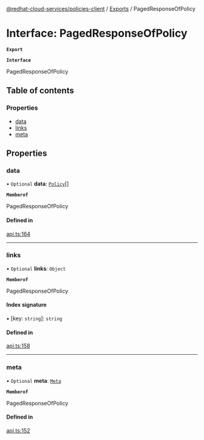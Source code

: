 [@redhat-cloud-services/policies-client](../README.md) / [Exports](../modules.md) / PagedResponseOfPolicy

# Interface: PagedResponseOfPolicy

**`Export`**

**`Interface`**

PagedResponseOfPolicy

## Table of contents

### Properties

- [data](PagedResponseOfPolicy.md#data)
- [links](PagedResponseOfPolicy.md#links)
- [meta](PagedResponseOfPolicy.md#meta)

## Properties

### data

• `Optional` **data**: [`Policy`](Policy.md)[]

**`Memberof`**

PagedResponseOfPolicy

#### Defined in

[api.ts:164](https://github.com/RedHatInsights/javascript-clients/blob/master/packages/policies/api.ts#L164)

___

### links

• `Optional` **links**: `Object`

**`Memberof`**

PagedResponseOfPolicy

#### Index signature

▪ [key: `string`]: `string`

#### Defined in

[api.ts:158](https://github.com/RedHatInsights/javascript-clients/blob/master/packages/policies/api.ts#L158)

___

### meta

• `Optional` **meta**: [`Meta`](Meta.md)

**`Memberof`**

PagedResponseOfPolicy

#### Defined in

[api.ts:152](https://github.com/RedHatInsights/javascript-clients/blob/master/packages/policies/api.ts#L152)
